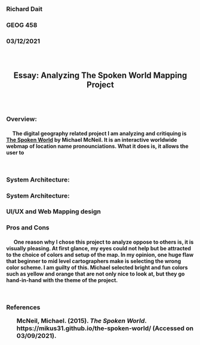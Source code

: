 <h3> Richard Dait
<h3> GEOG 458
<h3> 03/12/2021

</br>
</br>
</br>
<h2> <p align="center"> <b> Essay: Analyzing The Spoken World Mapping Project</b> </p> </br>
<h3><b> Overview:</b></br>
<h4> <p align="left">&nbsp;&nbsp;&nbsp;&nbsp;&nbsp;The digital geography related project I am analyzing and critiquing is <a href="https://mikus31.github.io/the-spoken-world/">The Spoken World</a> by Michael McNeil. It is an interactive worldwide webmap of location name pronounciations. What it does is, it allows the user to </p> </br>
<h3><b> System Architecture:</b></br>
<h3><b> System Architecture:</b></br>
<h3><b> UI/UX and Web Mapping design </b></br>
<h3><b>Pros and Cons</b></br>
<h4><p align="left">&nbsp;&nbsp;&nbsp;&nbsp;&nbsp; One reason why I chose this project to analyze oppose to others is, it is visually pleasing. At first glance, my eyes could not help but be attracted to the choice of colors and setup of the map. In my opinion, one huge flaw that beginner to mid level cartographers make is selecting the wrong color scheme. I am guilty of this. Michael selected bright and fun colors such as yellow and orange that are not only nice to look at, but they go hand-in-hand with the theme of the project. <p align="left"></p></br>
<h3><p align="left"><b>References</b></br>
<ol>McNeil, Michael. (2015). <i>The Spoken World</i>. https://mikus31.github.io/the-spoken-world/ (Accessed on 03/09/2021).</ol>
